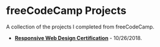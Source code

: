 # freeCodeCamp Projects

A collection of the projects I completed from freeCodeCamp.

* [**Responsive Web Design Certification**](https://www.freecodecamp.org/certification/hitalz/responsive-web-design) - 10/26/2018.
